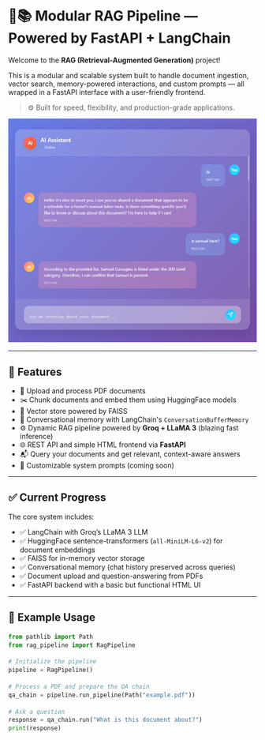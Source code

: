 # 🧠📚 Modular RAG Pipeline — Powered by FastAPI + LangChain

Welcome to the **RAG (Retrieval-Augmented Generation)** project!

This is a modular and scalable system built to handle document ingestion, vector search, memory-powered interactions, and custom prompts — all wrapped in a FastAPI interface with a user-friendly frontend.

> ⚙️ Built for speed, flexibility, and production-grade applications.

![App Screenshot](pic.png)

---

## 🚀 Features

- 📄 Upload and process PDF documents  
- ✂️ Chunk documents and embed them using HuggingFace models  
- 🧠 Vector store powered by FAISS  
- 🔁 Conversational memory with LangChain's `ConversationBufferMemory`  
- ⚙️ Dynamic RAG pipeline powered by **Groq + LLaMA 3** (blazing fast inference)  
- 🌐 REST API and simple HTML frontend via **FastAPI**  
- 📬 Query your documents and get relevant, context-aware answers  
- 💬 Customizable system prompts (coming soon)

---

## ✅ Current Progress

The core system includes:

- ✅ LangChain with Groq’s LLaMA 3 LLM  
- ✅ HuggingFace sentence-transformers (`all-MiniLM-L6-v2`) for document embeddings  
- ✅ FAISS for in-memory vector storage  
- ✅ Conversational memory (chat history preserved across queries)  
- ✅ Document upload and question-answering from PDFs  
- ✅ FastAPI backend with a basic but functional HTML UI  

---

## 🧪 Example Usage

```python
from pathlib import Path
from rag_pipeline import RagPipeline

# Initialize the pipeline
pipeline = RagPipeline()

# Process a PDF and prepare the QA chain
qa_chain = pipeline.run_pipeline(Path("example.pdf"))

# Ask a question
response = qa_chain.run("What is this document about?")
print(response)

